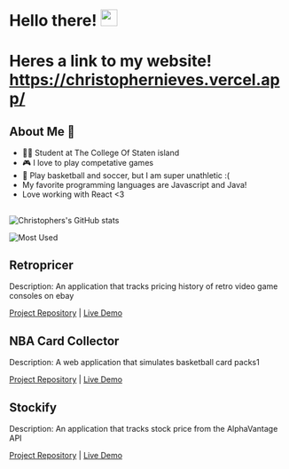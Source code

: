 # Hello there! <img src="https://raw.githubusercontent.com/MartinHeinz/MartinHeinz/master/wave.gif" width="30px">
# Heres a link to my website! https://christophernieves.vercel.app/
## About Me 🥸
- 👨‍🎓 Student at The College Of Staten island
- 🎮 I love to play competative games
- 🏀 Play basketball and soccer, but I am super unathletic :(
- My favorite programming languages are Javascript and Java!
- Love working with React <3

##
![Christophers's GitHub stats](https://github-readme-stats.vercel.app/api?username=chrisnieves60&theme=dark&show_icons=true)

![Most Used](https://github-readme-stats.vercel.app/api/top-langs/?username=chrisnieves60&theme=dark&layout=compact&card_width=445&langs_count=10)

## Retropricer

Description: An application that tracks pricing history of retro video game consoles on ebay 

[Project Repository](https://github.com/chrisnieves60/retropricer) | [Live Demo](https://retropricer.vercel.app)

## NBA Card Collector

Description: A web application that simulates basketball card packs1

[Project Repository](https://github.com/chrisnieves60/TTP-Capstone-Project-Frontend) | [Live Demo](https://ggc-numahn.vercel.app/)

## Stockify

Description: An application that tracks stock price from the AlphaVantage API

[Project Repository](https://github.com/chrisnieves60/tensorwave) | [Live Demo](stockify-nu.vercel.app)

